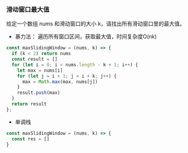 ### 滑动窗口最大值
给定一个数组 nums 和滑动窗口的大小 k，请找出所有滑动窗口里的最大值。
- 暴力法： 遍历所有窗口区间，获取最大值，时间复杂度O(nk)
```js
const maxSlidingWindow = (nums, k) => {
  if (k < 2) return nums 
  const result = []
  for (let i = 0; i < nums.length - k + 1; i++) {
    let max = nums[i]
    for (let j = i + 1; j < i + k; j++) {
      max = Math.max(max, nums[j])
    }
    result.push(max)
  }
  return result
};
```

- 单调栈
```js
const maxSlidingWindow = (nums, k) => {
  const res = []
}
```